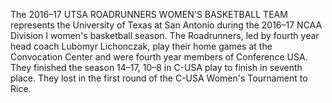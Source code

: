 The 2016–17 UTSA ROADRUNNERS WOMEN'S BASKETBALL TEAM represents the University of Texas at San Antonio during the 2016–17 NCAA Division I women's basketball season. The Roadrunners, led by fourth year head coach Lubomyr Lichonczak, play their home games at the Convocation Center and were fourth year members of Conference USA. They finished the season 14–17, 10–8 in C-USA play to finish in seventh place. They lost in the first round of the C-USA Women's Tournament to Rice.
